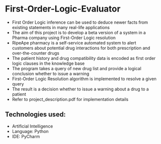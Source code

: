 # First-Order-Logic-Evaluator
- First Order Logic inference can be used to deduce newer facts from existing statements in many real-life applications
- The aim of this project is to develop a beta version of a system in a Pharma company using First-Order Logic resolution
- RipeApe pharmacy is a self-service automated system to alert customers about potential drug interactions for both prescription and over-the-counter drugs
- The patient history and drug compatibility data is encoded as first order logic clauses in the knowledge base
- The program takes a query of new drug list and provide a logical conclusion whether to issue a warning
- First-Order Logic Resolution algorithm is implemented to resolve a given query
- The result is a decision whether to issue a warning about a drug to a patient
- Refer to project_description.pdf for implementation details

Technologies used:
  -
  - Artificial Intelligence
  - Language: Python
  - IDE: PyCharm
